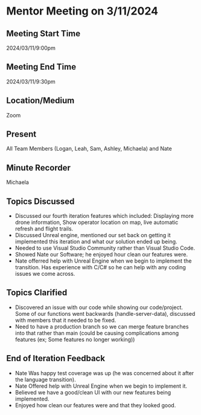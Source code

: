 # Mentor Meeting on 3/11/2024

## Meeting Start Time
2024/03/11/9:00pm

## Meeting End Time
2024/03/11/9:30pm

## Location/Medium
Zoom

## Present
All Team Members (Logan, Leah, Sam, Ashley, Michaela) and Nate

## Minute Recorder
Michaela

## Topics Discussed
- Discussed our fourth iteration features which included: Displaying more drone information, Show operator location on map, live automatic refresh and flight trails.
- Discussed Unreal engine, mentioned our set back on getting it implemented this iteration and what our solution ended up being.
 - Needed to use Visual Studio Community rather than Visual Studio Code.
- Showed Nate our Software; he enjoyed hour clean our features were.
- Nate offerred help with Unreal Engine when we begin to implement the transition. Has experience with C/C# so he can help with any coding issues we come across.

## Topics Clarified
- Discovered an issue with our code while showing our code/project. Some of our functions went backwards (handle-server-data), discussed with members that it needed to be fixed.
- Need to have a production branch so we can merge feature branches into that rather than main (could be causing complications among features (ex; Some features no longer working))

 ## End of Iteration Feedback
- Nate Was happy test coverage was up (he was concerned about it after the language transition).
- Nate Offered help with Unreal Engine when we begin to implement it.
- Believed we have a good/clean UI with our new features being implemented.
- Enjoyed how clean our features were and that they looked good.
